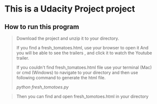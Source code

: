 # This is a Udacity Project project

## How to run this program
>
> Download the project and unzip it to your directory.
>
> If you find a fresh_tomatoes.html, use your browser to open it
> And you will be able to see the trailers , and click it to watch the 
> Youtube trailer.
> 
> If you couldn't find fresh_tomatoes.html file
> use your terminal (Mac) or cmd (Windows) to navigate to your directory
> and then use following command to generate the html file.
>
> *python fresh_tomotoes.py*

> Then you can find and open fresh_tomotoes.html in your directory